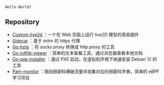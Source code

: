 `Hello World!`

## Repository

- [Custom-live2d](https://github.com/yuweizzz/custom-live2d) ：一个在 Web 页面上运行 live2D 模型的简易插件
- [Sidecar](https://github.com/yuweizzz/sidecar) ：基于 mitm 的 https 代理
- [Go-hpts](https://github.com/yuweizzz/go-hpts) ：将 socks proxy 转换成 http proxy 的工具
- [Go-txtfile-viewer](https://github.com/yuweizzz/go-txtfile-viewer) ：简单的文本查看工具，通过浏览器查看本地文档
- [Go-pxe-installer](https://github.com/yuweizzz/go-pxe-installer) ：通过 PXE 启动，在虚拟机环境下快速安装 Debian 12 的工具
- [Pam-monitor](https://github.com/yuweizzz/pam-monitor) ：阻挡弱密码爆破流量并收集对应的弱密码字典，简单的 eBPF 学习项目
